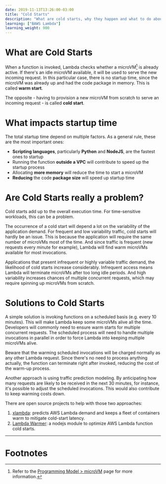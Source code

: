 ```yaml
---
date: 2019-11-13T13:26:00-03:00
title: "Cold Starts"
description: "What are cold starts, why they happen and what to do about them"
learning: ["BAWS Lambda"]
learning_weight: 900
---
```


# What are Cold Starts

When a function is invoked, Lambda checks whether a microVM[^1] is already active. If there's an idle microVM available, it will be used to serve the new incoming request. In this particular case, there is no startup time, since the microVM was already up and had the code package in memory. This is called **warm start**.

The opposite - having to provision a new microVM from scratch to serve an incoming request - is called **cold start**.

# What impacts startup time

The total startup time depend on multiple factors. As a general rule, these are the most important ones:

* **Scripting languages**, particularly **Python** and **NodeJS**, are the fastest ones to startup
* Running the function **outside a VPC** will contribute to speed up the startup process
* Allocating **more memory** will reduce the time to start a microVM
* **Reducing** the code **package size** will speed up startup time

# Are Cold Starts really a problem?

Cold starts add up to the overall execution time. For time-sensitive workloads, this can be a problem.

The occurrence of a cold start will depend a lot on the variability of the application demand. For frequent and low variability traffic, cold starts will hardly be an issue. This is because the application will require the same number of microVMs most of the time. And since traffic is frequent (new requests every minute for example), Lambda will find warm microVMs available for most invocations.

Applications that present infrequent or highly variable traffic demand, the likelihood of cold starts increase considerably. Infrequent access means Lambda will terminate microVMs after too long idle periods. And high variability increases chances of multiple concurrent requests, which may require spinning up microVMs from scratch.

# Solutions to Cold Starts

A simple solution is invoking functions on a scheduled basis (e.g. every 10 minutes). This will make Lambda keep some microVMs alive all the time. Developers will commonly need to ensure warm starts for multiple concurrent requests. The scheduled process will need to handle multiple invocations in parallel in order to force Lambda into keeping multiple microVMs alive.

Beware that the warming scheduled invocations will be charged normally as any other Lambda request. Since there's no need to process anything actually, the function can terminate right after invoked, reducing the cost of the warm-up process.

Another approach is using traffic prediction modeling. By anticipating how many requests are likely to be received in the next 30 minutes, for instance, it's possible to adjust the scheduled invocations. This would also contribute to keep warming costs down.

There are open source projects to help with those two approaches:

1. [xlambda](https://github.com/dashbird/xlambda/): predicts AWS Lambda demand and keeps a fleet of containers warm to mitigate cold-start latency.
1. [Lambda Warmer](https://github.com/jeremydaly/lambda-warmer): a nodejs module to optimize AWS Lambda function cold starts.

---

# Footnotes

[^1]:
     Refer to the [Programming Model > microVM]() page for more information.
